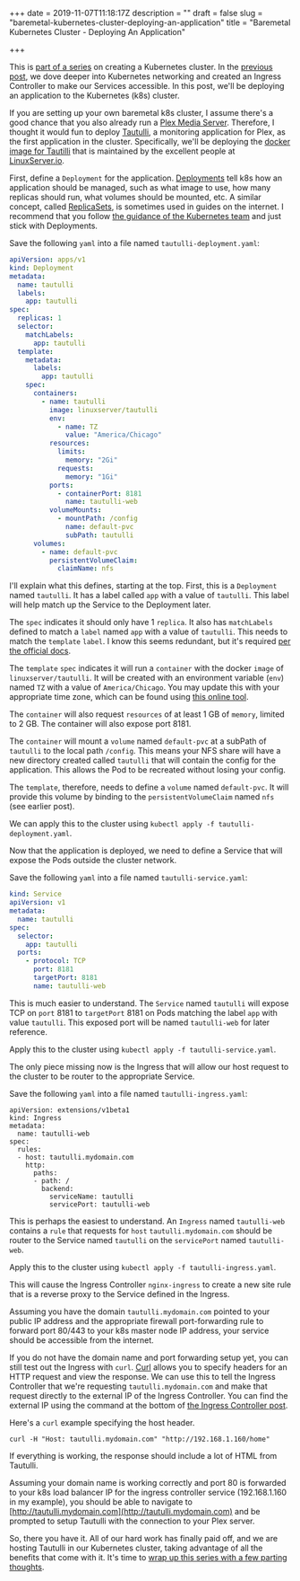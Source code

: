 +++
date = 2019-11-07T11:18:17Z
description = ""
draft = false
slug = "baremetal-kubernetes-cluster-deploying-an-application"
title = "Baremetal Kubernetes Cluster - Deploying An Application"

+++


This is [part of a series](__GHOST_URL__/baremetal-kubernetes-cluster-start-to-finish/) on creating a Kubernetes cluster. In the [previous post](__GHOST_URL__/baremetal-kubernetes-cluster-ingress-controller/), we dove deeper into Kubernetes networking and created an Ingress Controller to make our Services accessible. In this post, we'll be deploying an application to the Kubernetes (k8s) cluster.

If you are setting up your own baremetal k8s cluster, I assume there's a good chance that you also already run a [Plex Media Server](https://www.plex.tv/). Therefore, I thought it would fun to deploy [Tautulli](https://tautulli.com/), a monitoring application for Plex, as the first application in the cluster. Specifically, we'll be deploying the [docker image for Tautilli](https://hub.docker.com/r/linuxserver/tautulli) that is maintained by the excellent people at [LinuxServer.io](https://linuxserver.io).

First, define a `Deployment` for the application. [Deployments](https://kubernetes.io/docs/concepts/workloads/controllers/deployment/) tell k8s how an application should be managed, such as what image to use, how many replicas should run, what volumes should be mounted, etc. A similar concept, called [ReplicaSets](https://kubernetes.io/docs/concepts/workloads/controllers/replicaset/), is sometimes used in guides on the internet. I recommend that you follow [the guidance of the Kubernetes team](https://kubernetes.io/docs/concepts/workloads/controllers/replicaset/#when-to-use-a-replicaset) and just stick with Deployments.

Save the following `yaml` into a file named `tautulli-deployment.yaml`:

```yaml
apiVersion: apps/v1
kind: Deployment
metadata:
  name: tautulli
  labels:
    app: tautulli
spec:
  replicas: 1
  selector:
    matchLabels:
      app: tautulli
  template:
    metadata:
      labels:
        app: tautulli
    spec:
      containers:
        - name: tautulli
          image: linuxserver/tautulli
          env:
            - name: TZ
              value: "America/Chicago"
          resources:
            limits:
              memory: "2Gi"
            requests:
              memory: "1Gi"
          ports:
            - containerPort: 8181
              name: tautulli-web
          volumeMounts:
            - mountPath: /config
              name: default-pvc
              subPath: tautulli
      volumes:
        - name: default-pvc
          persistentVolumeClaim:
            claimName: nfs
```

I'll explain what this defines, starting at the top. First, this is a `Deployment` named `tautulli`. It has a label called `app` with a value of `tautulli`. This label will help match up the Service to the Deployment later.

The `spec` indicates it should only have 1 `replica`. It also has `matchLabels` defined to match a `label` named `app` with a value of `tautulli`. This needs to match the `template`  `label`. I know this seems redundant, but it's required [per the official docs](https://kubernetes.io/docs/concepts/workloads/controllers/deployment/#selector).

The `template`  `spec` indicates it will run a `container` with the docker `image` of `linuxserver/tautulli`. It will be created with an environment variable (`env`) named `TZ` with a value of `America/Chicago`. You may update this with your appropriate time zone, which can be found using [this online tool](http://www.timezoneconverter.com/cgi-bin/findzone/findzone.tzc).

The `container` will also request `resources` of at least 1 GB of `memory`, limited to 2 GB. The container will also expose port 8181.

The `container` will mount a `volume` named `default-pvc` at a subPath of `tautulli` to the local path `/config`. This means your NFS share will have a new directory created called `tautulli` that will contain the config for the application. This allows the Pod to be recreated without losing your config.

The `template`, therefore, needs to define a `volume` named `default-pvc`. It will provide this volume by binding to the `persistentVolumeClaim` named `nfs` (see earlier post).

We can apply this to the cluster using `kubectl apply -f tautulli-deployment.yaml`.

Now that the application is deployed, we need to define a Service that will expose the Pods outside the cluster network.

Save the following `yaml` into a file named `tautulli-service.yaml`:

```yaml
kind: Service
apiVersion: v1
metadata:
  name: tautulli
spec:
  selector:
    app: tautulli
  ports:
    - protocol: TCP
      port: 8181
      targetPort: 8181
      name: tautulli-web
```

This is much easier to understand. The `Service` named `tautulli` will expose TCP on `port` 8181 to `targetPort` 8181 on Pods matching the label `app` with value `tautulli`. This exposed port will be named `tautulli-web` for later reference.

Apply this to the cluster using `kubectl apply -f tautulli-service.yaml`.

The only piece missing now is the Ingress that will allow our host request to the cluster to be router to the appropriate Service.

Save the following `yaml` into a file named `tautulli-ingress.yaml`:

```
apiVersion: extensions/v1beta1
kind: Ingress
metadata:
  name: tautulli-web
spec:
  rules:
  - host: tautulli.mydomain.com
    http:
      paths:
      - path: /
        backend:
          serviceName: tautulli
          servicePort: tautulli-web
```

This is perhaps the easiest to understand. An `Ingress` named `tautulli-web` contains a `rule` that requests for `host`  `tautulli.mydomain.com` should be router to the Service named `tautulli` on the `servicePort` named `tautulli-web`.

Apply this to the cluster using `kubectl apply -f tautulli-ingress.yaml`.

This will cause the Ingress Controller `nginx-ingress` to create a new site rule that is a reverse proxy to the Service defined in the Ingress.

Assuming you have the domain `tautulli.mydomain.com` pointed to your public IP address and the appropriate firewall port-forwarding rule to forward port 80/443 to your k8s master node IP address, your service should be accessible from the internet.

If you do not have the domain name and port forwarding setup yet, you can still test out the Ingress with `curl`. [Curl](https://curl.haxx.se/docs/manpage.html) allows you to specify headers for an HTTP request and view the response. We can use this to tell the Ingress Controller that we're requesting `tautulli.mydomain.com` and make that request directly to the external IP of the Ingress Controller. You can find the external IP using the command at the bottom of [the Ingress Controller post](__GHOST_URL__/baremetal-kubernetes-cluster-ingress-controller/).

Here's a `curl` example specifying the host header.

`curl -H "Host: tautulli.mydomain.com" "http://192.168.1.160/home"`

If everything is working, the response should include a lot of HTML from Tautulli.

Assuming your domain name is working correctly and port 80 is forwarded to your k8s load balancer IP for the ingress controller service (192.168.1.160 in my example), you should be able to navigate to [http://tautulli.mydomain.com](http://tautulli.mydomain.com) and be prompted to setup Tautulli with the connection to your Plex server.

So, there you have it. All of our hard work has finally paid off, and we are hosting Tautulli in our Kubernetes cluster, taking advantage of all the benefits that come with it. It's time to [wrap up this series with a few parting thoughts](__GHOST_URL__/baremetal-kubernetes-cluster-final-thoughts/).

